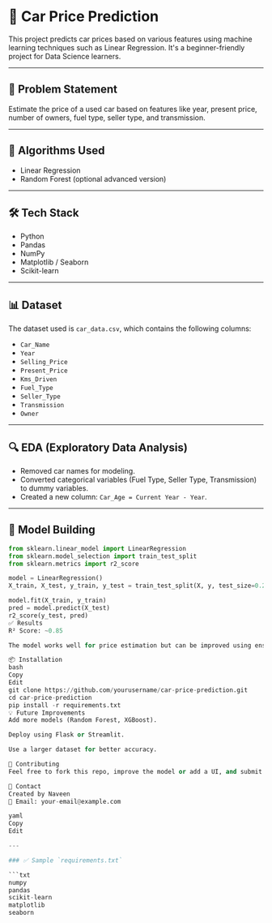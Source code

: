 # 🚗 Car Price Prediction

This project predicts car prices based on various features using machine learning techniques such as Linear Regression. It's a beginner-friendly project for Data Science learners.

---

## 📌 Problem Statement

Estimate the price of a used car based on features like year, present price, number of owners, fuel type, seller type, and transmission.

---

## 🧠 Algorithms Used

- Linear Regression
- Random Forest (optional advanced version)

---

## 🛠️ Tech Stack

- Python
- Pandas
- NumPy
- Matplotlib / Seaborn
- Scikit-learn

---

## 📊 Dataset

The dataset used is `car_data.csv`, which contains the following columns:

- `Car_Name`
- `Year`
- `Selling_Price`
- `Present_Price`
- `Kms_Driven`
- `Fuel_Type`
- `Seller_Type`
- `Transmission`
- `Owner`

---

## 🔍 EDA (Exploratory Data Analysis)

- Removed car names for modeling.
- Converted categorical variables (Fuel Type, Seller Type, Transmission) to dummy variables.
- Created a new column: `Car_Age = Current Year - Year`.

---

## 🧪 Model Building

```python
from sklearn.linear_model import LinearRegression
from sklearn.model_selection import train_test_split
from sklearn.metrics import r2_score

model = LinearRegression()
X_train, X_test, y_train, y_test = train_test_split(X, y, test_size=0.2)

model.fit(X_train, y_train)
pred = model.predict(X_test)
r2_score(y_test, pred)
✅ Results
R² Score: ~0.85

The model works well for price estimation but can be improved using ensemble methods.

📦 Installation
bash
Copy
Edit
git clone https://github.com/yourusername/car-price-prediction.git
cd car-price-prediction
pip install -r requirements.txt
💡 Future Improvements
Add more models (Random Forest, XGBoost).

Deploy using Flask or Streamlit.

Use a larger dataset for better accuracy.

🤝 Contributing
Feel free to fork this repo, improve the model or add a UI, and submit a pull request!

📧 Contact
Created by Naveen
📧 Email: your-email@example.com

yaml
Copy
Edit

---

### ✅ Sample `requirements.txt`

```txt
numpy
pandas
scikit-learn
matplotlib
seaborn
